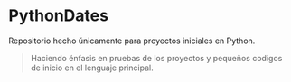# PythonDates
Repositorio hecho únicamente para proyectos iniciales en Python.

> Haciendo énfasis en pruebas de los proyectos y pequeños codigos de inicio en el lenguaje principal.